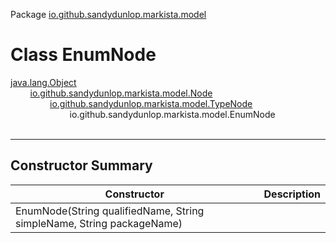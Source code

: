 Package [io.github.sandydunlop.markista.model](index.md)

# Class EnumNode
[java.lang.Object](https://docs.oracle.com/en/java/javase/24/docs/api/java.base/java/lang/Object.html)<br/>
&nbsp;&nbsp;&nbsp;&nbsp;&nbsp;&nbsp;&nbsp;&nbsp;[io.github.sandydunlop.markista.model.Node](Node.md)<br/>
&nbsp;&nbsp;&nbsp;&nbsp;&nbsp;&nbsp;&nbsp;&nbsp;&nbsp;&nbsp;&nbsp;&nbsp;&nbsp;&nbsp;&nbsp;&nbsp;[io.github.sandydunlop.markista.model.TypeNode](TypeNode.md)<br/>
&nbsp;&nbsp;&nbsp;&nbsp;&nbsp;&nbsp;&nbsp;&nbsp;&nbsp;&nbsp;&nbsp;&nbsp;&nbsp;&nbsp;&nbsp;&nbsp;&nbsp;&nbsp;&nbsp;&nbsp;&nbsp;&nbsp;&nbsp;&nbsp;io.github.sandydunlop.markista.model.EnumNode<br/>
<br/>

----


## Constructor Summary

| Constructor                                                           | Description |
|-----------------------------------------------------------------------|-------------|
| EnumNode(String qualifiedName, String simpleName, String packageName) |             |
